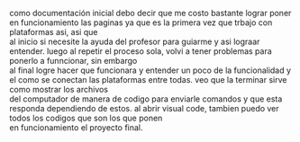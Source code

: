 como documentación inicial debo decir que me costo bastante lograr poner en funcionamiento las paginas ya que es la primera vez que trbajo con plataformas asi, asi que  
al inicio si necesite la ayuda del profesor para guiarme y asi lograar entender. luego al repetir el proceso sola, volvi a tener problemas para ponerlo a funncionar, sin embargo  
al final logre hacer que funcionara y entender un poco de la funcionalidad y el como se conectan las plataformas entre todas. veo que la terminar sirve como mostrar los archivos  
del computador de manera de codigo para enviarle comandos y que esta responda dependiendo de estos. al abrir visual code, tambien puedo ver todos los codigos que son los que ponen  
en funcionamiento el proyecto final. 
